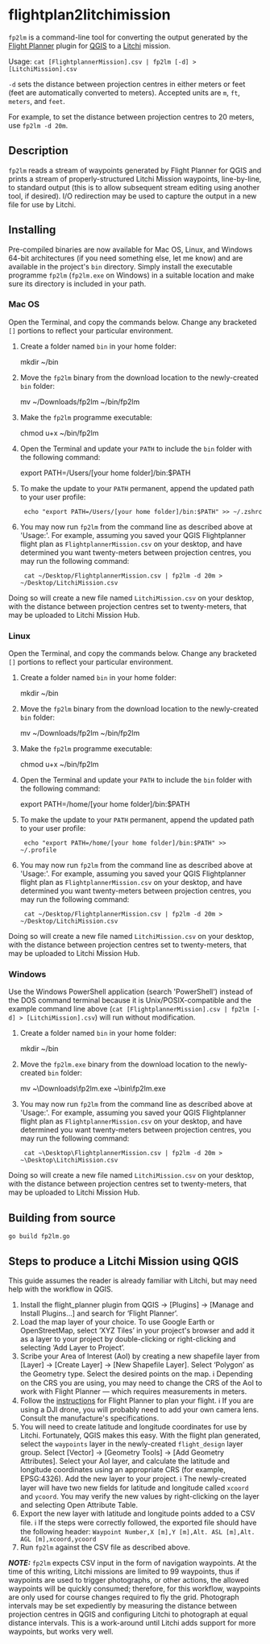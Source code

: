 # flightplan2litchimission
`fp2lm` is a command-line tool for converting the output generated by the [Flight Planner](https://github.com/JMG30/flight_planner) plugin for [QGIS](https://www.qgis.org/en/site/) to a [Litchi](https://flylitchi.com) mission.

Usage: `cat [FlightplannerMission].csv | fp2lm [-d] > [LitchiMission].csv`

`-d` sets the distance between projection centres in either meters or feet (feet are automatically converted to meters).  Accepted units are `m`, `ft`, `meters`, and `feet`.

For example, to set the distance between projection centres to 20 meters, use `fp2lm -d 20m`.

## Description

`fp2lm` reads a stream of waypoints generated by Flight Planner for QGIS and prints a stream of properly-structured Litchi Mission waypoints, line-by-line, to standard output (this is to allow subsequent stream editing using another tool, if desired).  I/O redirection may be used to capture the output in a new file for use by Litchi.

## Installing

Pre-compiled binaries are now available for Mac OS, Linux, and Windows 64-bit architectures (if you need something else, let me know) and are available in the project's `bin` directory.  Simply install the executable programme `fp2lm` (`fp2lm.exe` on Windows) in a suitable location and make sure its directory is included in your path.

### Mac OS

Open the Terminal, and copy the commands below.  Change any bracketed `[]` portions to reflect your particular environment.

1) Create a folder named `bin` in your home folder:


      mkdir ~/bin


2) Move the `fp2lm` binary from the download location to the newly-created `bin` folder:


      mv ~/Downloads/fp2lm ~/bin/fp2lm


3) Make the `fp2lm` programme executable:


      chmod u+x ~/bin/fp2lm


4) Open the Terminal and update your `PATH` to include the `bin` folder with the following command:


      export PATH=/Users/[your home folder]/bin:$PATH


5) To make the update to your `PATH` permanent, append the updated path to your user profile:


        echo "export PATH=/Users/[your home folder]/bin:$PATH" >> ~/.zshrc


6) You may now run `fp2lm` from the command line as described above at 'Usage:'.  For example, assuming you saved your QGIS Flightplanner flight plan as `FlightplannerMission.csv` on your desktop, and have determined you want twenty-meters between projection centres, you may run the following command:


        cat ~/Desktop/FlightplannerMission.csv | fp2lm -d 20m > ~/Desktop/LitchiMission.csv


Doing so will create a new file named `LitchiMission.csv` on your desktop, with the distance between projection centres set to twenty-meters, that may be uploaded to Litchi Mission Hub.

### Linux

Open the Terminal, and copy the commands below.  Change any bracketed `[]` portions to reflect your particular environment.

1) Create a folder named `bin` in your home folder:


      mkdir ~/bin


2) Move the `fp2lm` binary from the download location to the newly-created `bin` folder:


      mv ~/Downloads/fp2lm ~/bin/fp2lm


3) Make the `fp2lm` programme executable:


      chmod u+x ~/bin/fp2lm


4) Open the Terminal and update your `PATH` to include the `bin` folder with the following command:


      export PATH=/home/[your home folder]/bin:$PATH


5) To make the update to your `PATH` permanent, append the updated path to your user profile:


        echo "export PATH=/home/[your home folder]/bin:$PATH" >> ~/.profile


6) You may now run `fp2lm` from the command line as described above at 'Usage:'.  For example, assuming you saved your QGIS Flightplanner flight plan as `FlightplannerMission.csv` on your desktop, and have determined you want twenty-meters between projection centres, you may run the following command:


        cat ~/Desktop/FlightplannerMission.csv | fp2lm -d 20m > ~/Desktop/LitchiMission.csv


Doing so will create a new file named `LitchiMission.csv` on your desktop, with the distance between projection centres set to twenty-meters, that may be uploaded to Litchi Mission Hub.

### Windows

Use the Windows PowerShell application (search 'PowerShell') instead of the DOS command terminal because it is Unix/POSIX-compatible and the example command line above (`cat [FlightplannerMission].csv | fp2lm [-d] > [LitchiMission].csv`) will run without modification.

1) Create a folder named `bin` in your home folder:


      mkdir ~/bin


2) Move the `fp2lm.exe` binary from the download location to the newly-created `bin` folder:


      mv ~\Downloads\fp2lm.exe ~\bin\fp2lm.exe


3) You may now run `fp2lm` from the command line as described above at 'Usage:'.  For example, assuming you saved your QGIS Flightplanner flight plan as `FlightplannerMission.csv` on your desktop, and have determined you want twenty-meters between projection centres, you may run the following command:


        cat ~\Desktop\FlightplannerMission.csv | fp2lm -d 20m > ~\Desktop\LitchiMission.csv


Doing so will create a new file named `LitchiMission.csv` on your desktop, with the distance between projection centres set to twenty-meters, that may be uploaded to Litchi Mission Hub.


<!-- 1) Follow the instructions [here](https://learn.microsoft.com/en-us/previous-versions/office/developer/sharepoint-2010/ee537574(v=office.14)) for installing a programme for use by the Windows command line. -->



## Building from source

`go build fp2lm.go`

## Steps to produce a Litchi Mission using QGIS

This guide assumes the reader is already familiar with Litchi, but may need help with the workflow in QGIS.

1) Install the flight_planner plugin from QGIS → [Plugins] → [Manage and Install Plugins...] and search for ‘Flight Planner’.
2) Load the map layer of your choice.  To use Google Earth or OpenStreetMap, select ‘XYZ Tiles’ in your project's browser and add it as a layer to your project by double-clicking or right-clicking and selecting ‘Add Layer to Project’.
3) Scribe your Area of Interest (AoI) by creating a new shapefile layer from [Layer] → [Create Layer] → [New Shapefile Layer].  Select ‘Polygon’ as the Geometry type.  Select the desired points on the map. ℹ️ Depending on the CRS you are using, you may need to change the CRS of the AoI to work with Flight Planner — which requires measurements in meters.
4) Follow the [instructions](https://github.com/JMG30/flight_planner/wiki/Guide) for Flight Planner to plan your flight.  ℹ️ If you are using a DJI drone, you will probably need to add your own camera lens.  Consult the manufacture's specifications.
5) You will need to create latitude and longitude coordinates for use by Litchi.  Fortunately, QGIS makes this easy. With the flight plan generated, select the `waypoints` layer in the newly-created `flight_design` layer group.  Select [Vector] → [Geometry Tools] → [Add Geometry Attributes].  Select your AoI layer, and calculate the latitude and longitude coordinates using an appropriate CRS (for example, EPSG:4326).  Add the new layer to your project.  ℹ️ The newly-created layer will have two new fields for latitude and longitude called `xcoord` and `ycoord`.  You may verify the new values by right-clicking on the layer and selecting Open Attribute Table.
6) Export the new layer with latitude and longitude points added to a CSV file. ℹ️ If the steps were correctly followed, the exported file should have the following header: `️Waypoint Number,X [m],Y [m],Alt. ASL [m],Alt. AGL [m],xcoord,ycoord`
7) Run `fp2lm` against the CSV file as described above.

**_NOTE:_** `fp2lm` expects CSV input in the form of navigation waypoints.  At the time of this writing, Litchi missions are limited to 99 waypoints, thus if waypoints are used to trigger photographs, or other actions, the allowed waypoints will be quickly consumed; therefore, for this workflow, waypoints are only used for course changes required to fly the grid.  Photograph intervals may be set expediently by measuring the distance between projection centres in QGIS and configuring Litchi to photograph at equal distance intervals.  This is a work-around until Litchi adds support for more waypoints, but works very well.
